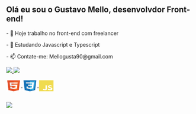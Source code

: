 ## Olá eu sou o Gustavo Mello, desenvolvdor Front-end!

<p>- 🧳 Hoje trabalho no front-end com freelancer</p>
<p>- 📖 Estudando Javascript e Typescript</p>
<p>- 📫 Contate-me: Mellogusta90@gmail.com</p>

 <div>
  <a href="https://github.com/Gustavo-Mell0">
  <img height="180em" src="https://github-readme-stats.vercel.app/api?username=GustavoMello&show_icons=true&theme=dark&include_all_commits=true&count_private=true"/>
  <img height="180em" src="https://github-readme-stats.vercel.app/api/top-langs/?username=GustavoMello&layout=compact&langs_count=16&theme=dark"/>
<div>


<div style="display: inline_block"><br>
  <img align="center" alt="Gustavo-HTML" height="30" width="40" src="https://raw.githubusercontent.com/devicons/devicon/master/icons/html5/html5-original.svg">
  <img align="center" alt="Gustavo-CSS" height="30" width="40" src="https://raw.githubusercontent.com/devicons/devicon/master/icons/css3/css3-original.svg">
  <img align="center" alt="Gustavo-Js" height="30" width="40" src="https://raw.githubusercontent.com/devicons/devicon/master/icons/javascript/javascript-plain.svg">
</div>
  
  ##
 
<div> 
  <a href="https://www.linkedin.com/in/gustavo-mello-6422b31a7/" target="_blank"><img src="https://img.shields.io/badge/-LinkedIn-%230077B5?style=for-the-badge&logo=linkedin&logoColor=white" target="_blank"></a> 
  
</div>
